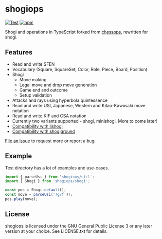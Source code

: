 # shogiops

[![Test](https://github.com/WandererXII/shogiops/workflows/Test/badge.svg)](https://github.com/WandererXII/shogiops/actions)
[![npm](https://img.shields.io/npm/v/shogiops)](https://www.npmjs.com/package/shogiground)

Shogi and operations in TypeScript forked from [chessops](https://github.com/niklasf/chessops), rewritten for shogi.

## Features

- Read and write SFEN
- Vocabulary (Square, SquareSet, Color, Role, Piece, Board, Position)
- Shogi
  - Move making
  - Legal move and drop move generation
  - Game end and outcome
  - Setup validation
- Attacks and rays using hyperbola quintessence
- Read and write USI, Japanese, Western and Kitao-Kawasaki move notation
- Read and write KIF and CSA notation
- Currently two variants supported - shogi, minishogi. More to come later!
- [Compatibility with lishogi](https://lishogi.org)
- [Compatibility with shogiground](https://github.com/WandererXII/shogiground)

[File an issue](https://github.com/WandererXII/shogiops/issues/new) to request more or report a bug.

## Example

Test directory has a lot of examples and use-cases.

```javascript
import { parseUsi } from 'shogiops/util';
import { Shogi } from 'shogiops/shogi';

const pos = Shogi.default();
const move = parseUsi('7g7f')!;
pos.play(move);
```

## License

shogiops is licensed under the GNU General Public License 3 or any later
version at your choice. See LICENSE.txt for details.
